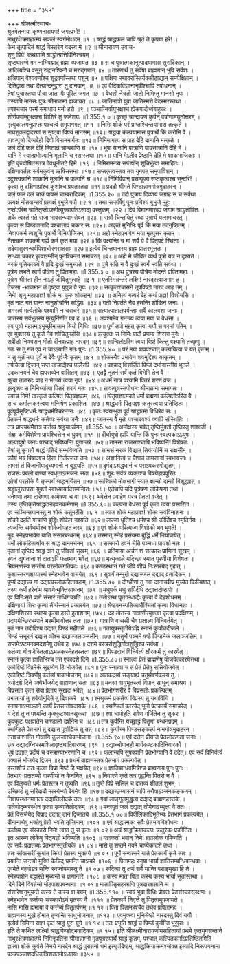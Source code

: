 +++
title = "३५५"

+++
श्रीलक्ष्मीरुवाच-  
श्रुतमेतन्मया कृष्णनारायण! जगत्प्रभो! ।  
माथुरक्षेत्रमाहात्म्यं सफलं स्वर्गमोक्षदम् ॥१ ॥
श्राद्धं श्राद्धफलं चापि श्रुतं ते कृपया हरे! ।  
केन तूत्पादितं श्राद्धं विस्तरेण वदस्व मे ॥२ ॥
श्रीनारायण उवाच-  
शृणु प्रिये! कथयामि श्राद्धोत्पत्तिविनिश्चयम् ।  
सृष्ट्यारम्भे मम नाभिपद्माद् ब्रह्मा व्यजायत ॥३ ॥
स च पुत्रात्मकानुत्पादयामास सुरादिकान् ।  
आदित्याँश्च वसून् रुद्रानश्विनौ च मरुद्गणान् ॥४ ॥
तारणार्थं तु सर्वेषां ब्राह्मणान् भुवि सर्वशः ।  
क्षत्रियान् वैश्यवर्णांश्च शूद्रवर्णांस्तथा पशून् ॥५ ॥
पक्षिणः स्थावरांस्तिर्यक्कीटाद्यान् समपेक्षितान् ।  
दितिद्वारा तथा दैत्यान्दनूद्वारा तु दानवान् ॥६ ॥
एवं वैदिकविज्ञानानृषींश्चापि तपोधनान् ।  
तेषां पुत्रास्तथा पौत्रा जाता यैः पूरितं जगत् ॥७ ॥
वेधसो नेत्रतो जातो निमिम्तु मानसो नृपः ।  
तस्यापि मानसः पुत्रः श्रीमान्नामा ह्यजायत ॥८ ॥
जातिमात्रो युवा जातिस्मरो वेदस्मरस्तथा ।  
तपश्चचार परमं समाधाय मनो हरौ ॥९ ॥
पञ्चाग्निर्वायुभक्षश्च ह्येकपादोर्ध्वबाहुकः ।  
शीर्णपर्णाम्बुभक्षश्च शिशिरे तु जलेशयः ॥1.355.१ ०॥
कृच्छ्रं चान्द्रायणं कुर्वन् वर्षाणामयुतोत्तरम् ।  
मृत्युकालमनुप्राप्तः पञ्चत्वं समुपागमत् ॥११ ॥
निमिः शोकं परं प्राप्तश्चिन्तयामास तत्कृते ।  
माघशुक्लद्वादश्यां स सृष्ट्वा विषयं मानसम् ॥१२॥
श्रद्धया कल्पयामास पुत्रार्थे किं करोमि वै ।  
तावत्पुत्रो दिव्यदेहो दिवो विमानमार्गतः ॥१३॥
निमिमागत्य स प्राह देहि दानानि मत्कृते ।  
जलं देहि फलं देहि मिष्टान्नं चाम्बराणि च ॥१४॥
भूषा यानानि पात्राणि पायसान्नानि देहि मे ।  
यानि मे स्यात्प्रभोज्यानि मूलानि च रसास्तथा ॥१५॥
यानि मेऽतीव प्रेष्ठानि देहि मे शाकभाजिकाः ।  
इति कृत्वोषितस्तत्र देवधूनीतटे हिमे ॥१६ ॥
निमिरामन्त्र्य सप्तर्षीन् शुचिर्भूत्वा समाहितः ।  
दक्षिणावर्ततः सर्वमकुर्वन् ऋषिसत्तमाः ॥१७॥
सप्तकृत्वस्तत्र तत्र युगपत् समुपाविशन् ।  
ददुस्त्वन्नानि शाकानि मूलानि च फलानि च ॥१८॥
निमिर्विप्रान् प्रसम्पूज्य सप्तकृत्वश्च सुन्दरि! ।  
कृत्वा तु दक्षिणाग्रांश्च कुशांश्च प्रयतस्तदा ॥१९॥
प्रददौ श्रीमते पिण्डान्नामगोत्रमुदाहरन् ।  
जलं फलं दलं चान्नं पायसं चाम्बरादिकम् ॥1.355.२० ॥
ददौ पुत्राय दिव्याय जग्राह स च सर्वथा ।  
प्रत्यक्षं नीतवान्सर्वं प्रत्यक्षं बुभुजे पपौ ॥२ १ ॥
तथा सप्तर्षिषु पुनः प्रविश्य बुभुजे मुहुः ।  
तृप्तोऽस्मि चातितृप्तोऽस्मीत्युच्चार्याऽऽसाद्य वस्तुकम् ॥२२॥
दिवं विमानमारुह्य जगाम श्राद्धतोषितः ।  
अर्के त्वस्तं गते राजा भावसन्ध्यामसेवत ॥२३ ॥
रात्रौ चिन्तयितुं रब्धः पुत्रार्थं यत्समाचरत् ।  
कृत्वा स पिण्डदानादि पश्चात्तापं चकार सः ॥२४॥
अकृतं मुनिभिः पूर्वं किं मया तदनुष्ठितम् ।  
निवापकर्म त्वशुचि पुत्रार्थे विनियोजितम् ॥२५॥
अहो स्नेहप्रभावेण मया मृत्युत्तरं कृतम् ।  
नैतत्कर्म शवकर्म गर्ह्यं कर्म कृतं मया ॥२६॥
किं वक्ष्यन्ति च मां सर्वे ये वै पितृपदे स्थिताः ।  
सदेवासुरगन्धर्वपिशाचोरगराक्षसाः ॥२७॥
इत्येवं चिन्तयानस्य ब्राह्म प्रातरभूत्ततः ।  
सन्ध्या चकार हुत्वाऽग्नीन् पुनश्चिन्तां समाचरत् ॥२८॥
अहो मे जीवितं व्यर्थं पुत्रो यत्र न दृश्यते ।  
नरकं पूतिकाख्यं वै हृदि दुःखं समुच्यते ॥२९ ॥
पुत्रे सति न वै दुःखं स्वर्गं भवति सर्वथा ।  
पुत्रेण लभते स्वर्गं पौत्रेण तु पितामहाः ॥1.355.३ ० ॥
अथ पुत्रस्य पौत्रेण मोदन्ते प्रपितामहाः ।  
पुत्रेण श्रीमता हीनं नाऽहं जीवितुमुत्सहे ॥३ १ ॥
एतस्मिन्नन्तरे लक्ष्मि! नारदस्त्वाजगाम ह ।  
तेजसा -भ्राजमानं तं दृष्ट्वा पुपूज वै नृपः ॥३२॥
सत्कृतश्चासने तूपविष्टो नारद आह तम् ।  
निमे! शृणु महाप्राज्ञ! शोकं मा कुरु शोकहन्! ॥३३ ॥
अनित्यं गत्वरं देहं कथं प्राज्ञ! विशोचसि ।  
मृतं नष्टं गतं यान्तं नानुशोचन्ति सद्धियः ॥३४॥
गतो निवर्तते नैव हसन्ति शोकिनं जनाः ।  
अमरत्वं मर्त्यलोके पश्यामि न चराचरे ॥३५॥
सत्यात्पातालपर्यन्ताः सर्वे कालवशा जनाः ।  
जातस्य सर्वभूतस्य मृत्युर्निर्णीत एव ह ॥३६ ॥
अवश्यमेव गन्तव्यं त्वया मया च वेधसा ।  
तव पुत्रो महात्माऽभूच्छ्रीमान्नाम श्रियो निधिः ॥३७॥
पूर्णं तपो महत् कृत्वा ययौ स परमां गतिम् ।  
एवं मुक्तस्य तु कृते नैव शोचितुमर्हसि ॥३८॥
इत्युक्तः स निमिः पादौ प्रणम्य शिरसा मुनेः ।  
सव्रीडो निःश्वसन् भीतो दीनवत्प्राह नारदम् ॥३९॥
सान्वितोऽस्मि त्वया विप्र! किन्तु वक्ष्यामि तच्छृणु ।  
गतः स तु गत एव न चाऽऽयाति गतः पुनः ॥1.355.४० ॥
परं मया शवपश्चात् कल्पयित्वा च यत् कृतम् ।  
न तु श्रुतं मया पूर्वं न देवैः पूर्वजैः कृतम् ॥४१ ॥
शोकस्यैव प्रभावेण शवमुद्दिश्य यत्कृतम् ।  
तर्पयित्वा द्विजान् सप्त त्वन्नाद्यैश्च फलैरपि ॥४२॥
पश्चाद् विसर्जितं पिण्डं दर्भानास्तीर्य भूतले ।  
उदकानयनं चैव ह्यपसव्येन वासितम् ॥४३ ॥
एतद्वै नूतनं सर्वं कृतं बिभेमि तेन वै ।  
श्रुत्वा तन्नारदः प्राह न भेतव्यं त्वया नृप! ॥४४॥
अधर्मं नात्र पश्यामि पितरं शरणं व्रज ।  
इत्युक्तः स निमिर्ध्यात्वा पितरं शरणं गतः ॥४५॥
तावत्पुत्रस्तपोधनः श्रीमान्नामा समागतः ।  
उवाच निमे! त्वत्कृतं कल्पितं पितृयज्ञकम् ॥४६ ॥
पितृयज्ञात्मको धर्मो ब्रह्मणा कल्पितोऽस्ति वै ।  
स च कर्मात्मकस्त्वया मन्मिषेण प्रकाशितः ॥४७॥
श्राद्धधर्मः पितृयज्ञः क्रतुस्त्वया प्रतिष्ठितः ।  
पूर्वपूर्वसृष्टिधर्मः श्राद्धधर्मश्चिरन्तनः ॥४८॥
कृतः स्वयम्भुवा पूर्वं श्राद्धात्मा विधिरेव सः ।  
प्रेतकर्म श्राद्धधर्मः कर्तव्यः सर्वथा जनैः ॥४९॥
जातस्य वै मृतेः पश्चादवश्यं क्वापि संस्थितिः ।  
तत्र प्राप्त्यर्थमैवात्र कर्तव्यं श्रद्धयाऽर्पणम् ॥1.355.५० ॥
अमोक्षस्य भवेत् तृप्तिर्मुक्तौ तृप्तिस्तु शाश्वती ।  
मोक्षः कर्मविशेषेण प्रायश्चित्तेन च ध्रुवम् ॥५१ ॥
दीर्घायुषो ह्यपि यान्ति किं पुनः स्वल्पकाऽऽयुषः ।  
अल्पायुषो जनाः पश्चाद् भविष्यन्ति युगान्तरे ॥५२॥
तामसा राजसाश्चापि भविष्यन्ति विशेषतः ।  
तेषां तु कुगतौ श्राद्धं गतिदं सम्भविष्यति ॥५३ ॥
तामसं नरकं विद्यात् तिर्यग्योनिं च राक्षसीम् ।  
क्रौर्यं भयं विषादश्च हिंसा निर्लज्जता तमः ॥५४॥
अज्ञानित्वं च पैशाचं तामसानां स्वभावजाः ।  
तामसं तं विजानीयादुच्यमानो न बुद्ध्यति ॥५५॥
दुर्मदाऽश्रद्धधानं च पराऽपकरणोद्यतम् ।  
राजसः प्रबलो वाण्यां स्वधृताऽत्मजनः सदा ॥५६॥
शूरः सर्वत्र व्यक्तश्च विषयेहाप्रपूरितः ।  
एतेषां परलोके वै तृप्त्यर्थं श्राद्धमर्थितम् ॥५७॥
सात्त्विको मोक्षभागी स्यात् क्षान्तो दान्तो विशुद्धहृत् ।  
श्रद्धालुस्तपसा युक्तो स्वाध्यायादिसमन्वितः ॥५८॥
एतेष्वपि यदि पुत्रेषणा लोकेषणा तथा ।  
धनेषणा तथा दारेषणा कामेषणा च वा ॥५९॥
भवेत्तेन प्रवाहेण परत्र प्रेततां व्रजेत् ।  
तस्य तृप्तिकृतेश्राद्धदानहवनकर्मणाम् ॥1.355.६०॥
कल्पना वेधसा पूर्वं कृता त्वया प्रसारिता ।  
एवं सञ्चिन्तयानस्तु न शोकं कर्तुमर्हसि ॥६ १ ॥
त्यज शोकं महाप्राज्ञ! शोकः सर्वविनाशनः ।  
शोको दहति गात्राणि बुद्धिः शोकेन नश्यति ॥६२॥
लज्जा धृतिश्च धर्मश्च श्रीः कीर्तिश्च स्मृतिर्नयः ।  
त्यजन्ति सर्वधर्माश्च शोकेनोपहतं नरम् ॥६३॥
एवं शोकं परित्यज्य विशोको भव भूपते! ।  
मूढः स्नेहप्रभावेण याति संसारबन्धनम् ॥६४॥
तस्मात् स्नेहं प्रसंयम्य बुद्धिं धर्मे नियोजयेत् ।  
धर्मो लोकहितार्थाय स श्राद्धं दानमर्चनम् ॥६५ ॥
सत्कारो हवनं चेति पञ्चधा प्रायशो मतः ।  
मृतानां तृप्तिदं श्राद्धं दानं तु जीवतां सुखम् ॥६६ ॥
प्रतिमाया अर्चनं शं सत्कारः प्राणिनां सुखम् ।  
हवनं द्युगताना शं दाताऽपि फलभाग् भवेत् ॥६७॥
मृत्युकाले यदिच्छा स्यात् पूरणीया विशेषतः ।  
म्रियमाणस्य सन्तोषः परलोकगतिप्रदः ॥६८॥
कण्ठस्थानं गते जीवे शीघ्रं निःसारयेद् गृहात् ।  
कुशास्तरणशय्यास्थं स्नेहभावेन वाचयेत् ॥६९॥
सुवर्णं तन्मुखे दद्याज्जलं दद्याद् व्रतादिकम् ।  
पुण्यं दद्याच्च गां दद्यात्परलोकहितावहाम् ॥1.355.७० ॥
दोग्ध्रीणां तु गवां दानाच्छीघ्रं मुच्येत किल्बिषात् ।  
तस्य कर्णे हरेर्नाम श्रावयेन्मुक्तिसाधनम् ॥७१ ॥
मधुपर्कं मधु सर्पिर्दधि दद्यात्तदोष्ठयोः ।  
एवं विनिःसृते प्राणे संसारं नाधिगच्छति ॥७२॥
ततोऽस्थ घृतगन्धाद्यैः कृत्वा वै देहशोधनम् ।  
दक्षिणायां शिरः कृत्वा तीर्थस्नानं प्रकारयेत् ॥७३॥
श्रेष्ठवनस्पतिकाष्ठैश्चितां कृत्वा विधानतः ।  
दक्षिणशिरसा स्थाप्य कृत्वा हस्ते हुताशनम् ॥७४॥
दह त्वेतस्य गात्राणीत्युक्त्वा कृत्वा प्रदक्षिणम् ।  
प्रदापयेच्छिरःस्थाने भस्मीभावोत्तरं ततः ॥७५॥
गात्राणि वाससी चैव प्रक्षाल्य विनिवर्तयेत् ।  
मृतं नाम तदोद्दिश्य दद्यात् पिण्डं महीतले ॥७६॥
गतायुषस्तृतीयेऽह्नि स्नानं कुर्यान्नदीजले ।  
पिण्डं सचूरणं दद्यात् त्रींश्च दद्याज्जलाञ्जलीन् ॥७७॥
चतुर्थे पञ्चमे षष्ठे पिण्डमेकं जलाञ्जलिम् ।  
सप्तमेऽष्टमनवमदशमेषु तथैव ह ॥७८॥
दशमे वस्त्रसंशुद्धिर्गात्रशुद्धिश्च सर्वथा ।  
कर्तव्या गोत्रजैस्तिलाऽऽमलकस्नेहतस्ततः ॥७९॥
पिण्डदानं विनिर्वर्त्य क्षौरकर्म तु कारयेत् ।  
स्नानं कृत्वा ज्ञातिभिश्च तत एकादशे दिने ॥1.355.८०॥
स्नात्वा प्रेतं ब्राह्मणेषु योजयेत्कारयेत्तथा ।  
एकोद्दिष्टं विप्रमेकं सुद्रव्येण हि भोजयेत् ॥८१॥
पुनः स्नात्वा च तं प्रेतं प्रेतेषु सन्नियोजयेत् ।  
एकोद्दिष्टं त्रिवर्णेषु कर्तव्यं पाकभोजनम् ॥८२॥
अपाकद्रव्यं सङ्ग्राह्यं चतुर्थवर्णकस्य तु ।  
त्रयोदशे दिने पक्वैर्भोजयेद् ब्राह्मणान् सतः ॥८३॥
मनसा वायुभूतस्त्वं विप्रान् साधून् समाश्रय ।  
विप्रसतां कृता सेवा प्रेताय सुखदा भवेत् ॥८४॥
प्रेतभोगशरीरं वै विप्रसतोः प्रकल्पितम् ।  
प्रभातायां तु शर्वर्यामुदिते तु दिवाकरे ॥८५॥
श्मश्रुकर्म प्रकर्तव्यं विप्रस्य तु यथाविधि ।  
स्नापनाऽभ्यञ्जने कार्ये प्रेतसन्तोषदायके ॥८६ ॥
स्थण्डिलं कारयेद् भूमौ प्रेतकार्यं समाचरेत् ।  
यं देशं तु न पश्यन्ति कुक्कुटश्वानसूकराः ॥८७॥
श्वा चापोहति रावेण गर्जितेन तु सूकरः ।  
कुक्कुटः पक्षवातेन चाण्डालो दर्शनेन च ॥८८॥
तत्र कुर्वन्ति यच्छ्राद्धं पितॄणां बन्धनप्रदम् ।  
स्थण्डिले प्रेतभागं तु दद्यात् पूर्वाह्णिकं तु तत् ॥८९॥
कुर्याच्च पिण्डसङ्कल्पं नामगोत्रमुदाहरन् ।  
ततश्चाश्नन्ति गोत्राणि कुलजाश्चैकभोजनाः ॥1.355.९०॥
एवं दत्तेन प्रीयन्ते प्रेतलोकगता जनाः ।  
छत्रं दद्यादग्निभस्मशिलावृष्ट्यादिवारणम् ॥९१ ॥
दद्याच्चोपानहौ मार्गकण्टकादिनिवारकौ ।  
धूपं दद्यात् प्रदीपं च वस्त्राण्याभरणानि च ॥९२॥
फलान्यपि सुपक्वानि प्रेतभोग्यानि वै ददेत्॥
एवं सर्वं विनिर्वर्त्य पक्वान्नं भोजयेद् द्विजम् ॥९३॥
प्रथमं ब्राह्मणस्तत्र प्रेतभागं प्रकल्पयेत् ।  
हस्तशौचं ततः कृत्वा विप्रो मिष्टं हि भक्षयेत् ॥९४॥
ज्ञातिबान्धवमित्रैश्च ब्राह्मणाय पुनः पुनः ।  
प्रेतभागः प्रदातव्यो वारणीयो न केनचित् ॥९५ ॥
निवारणे कृते तत्र गृह्णन्ति पितरो न वै ।  
एवं विलुप्यते धर्मः प्रेतस्तत्र न तुष्यति ॥९६॥
तृप्ते विप्रे सलिलं च दातव्यं शीतलं शुभम् ।  
उच्छिष्टं तु सरिदादौ मत्स्येभ्यो देयमेव हि ॥९७॥
दद्याच्छय्यासनं चापि तथैवाऽञ्जनकङ्कणम् ।  
निवापस्थानमागत्य दद्यात्तिलोदकं ततः ॥९८॥
गवां लाङ्गूलमुद्धृत्य दद्याद् ब्राह्मणहस्तके ।  
पात्रेणोदुम्बरस्थेन कृत्वा कृष्णतिलोदकम् ॥९९॥
मन्त्रपूतं जलं दद्यात् तोयेनाऽभ्युक्ष्य वै ततः ।  
प्रेतं विसर्जयेद् विप्राद् दद्याद् दानं द्विजातये ॥1.355.१ ००॥
पिपीलिकादिभूतेभ्यः प्रेतभागं प्रकल्पयेत् ।  
दीनानाथेषु भक्तेषु प्रेतो भवति तृप्तिमान् ॥१०१ ॥
एवं श्राद्धात्मकः सर्वैः प्रेतभावविशोधनः ।  
कर्त्तव्य एव संस्कारो निमे! त्वया तु स कृतः ॥१ ०२॥
अयं श्राद्धक्रियाकल्पः क्रतुरेकः प्रकीर्तितः ।  
इत आरम्य लोकेषु पितृयज्ञो भविष्यति ॥१०३ ॥
यज्ञकर्ता भवान् निमे! ब्रह्मलोकं गमिष्यति ।  
एवं सर्वैः प्रदातव्यः प्रेतभागस्तृतीयके ॥१ ०४॥
मासे तु सप्तमे नवमे चाप्येकादशे तथा ।  
ततः सांवत्सरीं कुर्यात् क्रियां प्रेतस्य मुक्तये ॥१ ०५॥
पूर्णे सम्वत्सरे याते प्रेतकार्यं कृते ततः ।  
प्रयान्ति जन्तवो मुक्तिं केचिद् भ्रमन्ति चाऽम्बरे ॥१०६ ॥
पितामहः स्नुषा भार्या ज्ञातिसम्बन्धिबान्धवाः ।  
एवमेते बहवोऽत्र सन्ति स्वप्नोपमास्तु ते ॥१ ०७॥
रुदित्वा तु क्षणं सर्वे यान्ति पराङ्मुखा हि ते ।  
स्नेहपाशेन बद्धास्ते मुच्यन्ते च क्षणान्तरे ॥१०८ ॥
कस्य माता पिता कस्य कस्य भार्या सुतास्तथा ।  
दिने दिने विवर्तन्ते मोहपाशप्रबन्धनाः ॥१ ०९॥
मातापितृसहस्राणि पुत्रदारशतानि च ।  
संसारेष्वनुभूयन्ते कस्य ते कस्य वा वयम् ॥1.355.११० ॥
स्वयं भुवा विधिः प्रोक्तः प्रेतसंस्कारलक्षणः ।  
स्नेहभावेन कर्त्तव्यः संस्कारोऽयं मृतस्य वै ॥१११ ॥
प्रेतकार्ये निवृत्ते तु पितृत्वमुपजायते ।  
मासि मासि ह्यमायां वै कर्त्तव्यं पितृतर्पणम् ॥१ १२॥
पिता पितामहश्चैव तथैव प्रपितामहः ।  
ब्राह्मणस्य मुखे होमात् तृप्यन्ति साधुभोजनात् ॥११३ ॥
एवमुक्त्वा मुनिश्रेष्ठो नारदस्तु दिवं ययौ ।  
इत्येवं निमिना राज्ञा कृतं श्राद्धं पुरा युगे ॥१ १४॥
ततः प्रभृति श्राद्धं च पिण्डं कुर्वन्ति भूसुराः ।  
इति ते कथितं लक्ष्मि! श्राद्धपिण्डोद्भवादिकम् ॥१ १५॥
इति श्रीलक्ष्मीनारायणीयसहितायां प्रथमे कृतयुगसन्ताने माथुरक्षेत्रमाहात्म्ये निमिनृपतिना श्रीमान्नाम्नो मृतपुत्रस्यार्थे श्राद्धं कृतम्, पश्चात् कल्पितकर्माऽप्रतिष्ठितमिति ज्ञात्वा शोकं कुर्वते निमये नारदेन श्राद्धं पुरातनो धर्म इत्युपदिष्टम्, श्राद्धक्रियाक्रमश्चोक्त इत्यादि निरूपणनामा पञ्चपञ्चाशदधिकत्रिशततमोऽध्यायः ॥३५५ ॥
    
